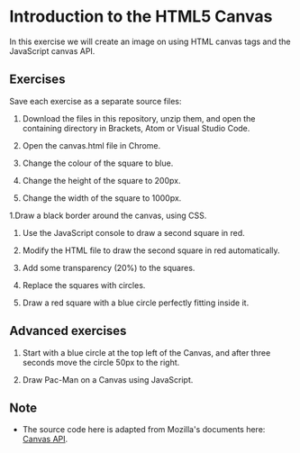 # Introduction to the HTML5 Canvas
In this exercise we will create an image on using HTML canvas tags and the JavaScript canvas API.

## Exercises
Save each exercise as a separate source files:

1. Download the files in this repository, unzip them, and open the containing directory in Brackets, Atom or Visual Studio Code.

1. Open the canvas.html file in Chrome.

1. Change the colour of the square to blue.

1. Change the height of the square to 200px.

1. Change the width of the square to 1000px.

1.Draw a black border around the canvas, using CSS.

1. Use the JavaScript console to draw a second square in red.

1. Modify the HTML file to draw the second square in red automatically.

1. Add some transparency (20%) to the squares.

1. Replace the squares with circles.

1. Draw a red square with a blue circle perfectly fitting inside it.

## Advanced exercises

1. Start with a blue circle at the top left of the Canvas, and after three seconds move the circle 50px to the right.

1. Draw Pac-Man on a Canvas using JavaScript.

## Note

- The source code here is adapted from Mozilla's documents here: [Canvas API](https://developer.mozilla.org/en-US/docs/Web/API/Canvas_API).
